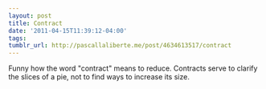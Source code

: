 ```yaml
---
layout: post
title: Contract
date: '2011-04-15T11:39:12-04:00'
tags: 
tumblr_url: http://pascallaliberte.me/post/4634613517/contract
---
```


Funny how the word "contract" means to reduce. Contracts serve to clarify the
  slices of a pie, not to find ways to increase its size.